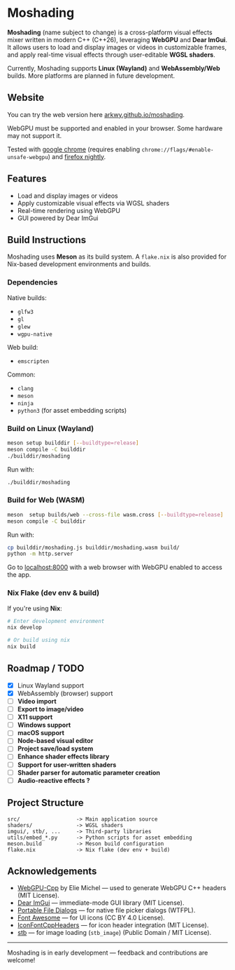 # Moshading

**Moshading** (name subject to change) is a cross-platform visual effects mixer written in modern C++ (C++26), leveraging **WebGPU** and **Dear ImGui**. It allows users to load and display images or videos in customizable frames, and apply real-time visual effects through user-editable **WGSL shaders**.

Currently, Moshading supports **Linux (Wayland)** and **WebAssembly/Web** builds. More platforms are planned in future development.

## Website

You can try the web version here [arkwy.github.io/moshading](https://arkwy.github.io/moshading).

WebGPU must be supported and enabled in your browser. Some hardware may not support it.

Tested with [google chrome](https://www.google.fr/chrome/) (requires enabling `chrome://flags/#enable-unsafe-webgpu`) and [firefox nightly](https://www.firefox.com/channel/desktop/).

## Features

- Load and display images or videos
- Apply customizable visual effects via WGSL shaders
- Real-time rendering using WebGPU
- GUI powered by Dear ImGui

## Build Instructions

Moshading uses **Meson** as its build system. A `flake.nix` is also provided for Nix-based development environments and builds.

### Dependencies

Native builds:
- `glfw3`
- `gl`
- `glew`
- `wgpu-native`

Web build:
- `emscripten`

Common:
- `clang`
- `meson`
- `ninja`
- `python3` (for asset embedding scripts)

### Build on Linux (Wayland)

```sh
meson setup builddir [--buildtype=release]
meson compile -C builddir
./builddir/moshading
````

Run with:
```sh
./builddir/moshading
```

### Build for Web (WASM)

```sh
meson  setup builds/web --cross-file wasm.cross [--buildtype=release]
meson compile -C builddir
```

Run with:
```sh
cp builddir/moshading.js builddir/moshading.wasm build/
python -m http.server
```

Go to [localhost:8000](http://127.0.0.1:8000) with a web browser with WebGPU enabled to access the app.


### Nix Flake (dev env & build)

If you're using **Nix**:

```sh
# Enter development environment
nix develop

# Or build using nix
nix build
```

##  Roadmap / TODO

* [x] Linux Wayland support
* [x] WebAssembly (browser) support
* [ ] **Video import**
* [ ] **Export to image/video**
* [ ] **X11 support**
* [ ] **Windows support**
* [ ] **macOS support**
* [ ] **Node-based visual editor**
* [ ] **Project save/load system**
* [ ] **Enhance shader effects library**
* [ ] **Support for user-written shaders**
* [ ] **Shader parser for automatic parameter creation**
* [ ] **Audio-reactive effects ?**

## Project Structure

```
src/                  -> Main application source
shaders/              -> WGSL shaders
imgui/, stb/, ...     -> Third-party libraries
utils/embed_*.py      -> Python scripts for asset embedding
meson.build           -> Meson build configuration
flake.nix             -> Nix flake (dev env + build)
```

## Acknowledgements

- [WebGPU-Cpp](https://github.com/eliemichel/WebGPU-Cpp) by Elie Michel — used to generate WebGPU C++ headers (MIT License).
- [Dear ImGui](https://github.com/ocornut/imgui) — immediate-mode GUI library (MIT License).
- [Portable File Dialogs](https://github.com/samhocevar/portable-file-dialogs) — for native file picker dialogs (WTFPL).
- [Font Awesome](https://github.com/FortAwesome/Font-Awesome) — for UI icons (CC BY 4.0 License).
- [IconFontCppHeaders](https://github.com/juliettef/IconFontCppHeaders) — for icon header integration (MIT License).
- [stb](https://github.com/nothings/stb) — for image loading (`stb_image`) (Public Domain / MIT License).

---

Moshading is in early development — feedback and contributions are welcome!
